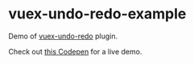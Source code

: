 # vuex-undo-redo-example

Demo of [vuex-undo-redo](https://github.com/anthonygore/vuex-undo-redo) plugin.

Check out [this Codepen](https://codepen.io/anthonygore/pen/NwGmqJ) for a live demo.
